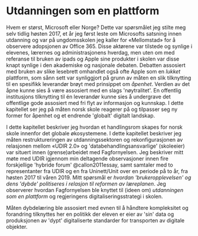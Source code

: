 
# Utdanningen som en plattform

Hvem er størst, Microsoft eller Norge? Dette var spørsmålet jeg stilte meg selv tidlig høsten 2017, et år jeg først leste om Microsofts satsning innen utdanning og var på ungdomsskolen jeg kaller for «Mellomstad» for å observere adopsjonen av Office 365. Disse aktørene var tilstede og synlige i elevenes, lærernes og administrasjonens hverdag, men uten om med referanse til bruken av ipads og Apple sine produkter i skolen var disse knapt synlige i den akademiske og nasjonale debaten. Debatten assosiert med bruken av slike lesebrett omhandlet også ofte Apple som en *lukket* plattform, som sånn sett var synliggjort på grunn av måten en slik tilknytting til en spesifikk leverandør brøyt med prinsippet om *åpenhet*. Verdien av det åpne kunne sies å være assosiert med en slags 'nøytralitet'. En offentlig institusjons tilknytting til én leverandør kunne sies å undergrave det offentlige gode assosiert med fri flyt av informasjon og kunnskap. I dette kapitellet ser jeg på måten norsk skole reagerer på og tilpasser seg ny former for åpenhet og et endrende 'globalt' digitalt landskap.

I dette kapitellet beskriver jeg hvordan et handlingsrom skapes for norsk skole innenfor det globale økosystemene. I dette kapitellet beskriver jeg måten restruktureringen av utdanningssektoren og rekonfigurasjonen av relasjonen mellom «UDIR 2.0» og 'databehandlingsansvarlige' (skoleeier) var situert innen (grense)arbeidet med Fagfornyelsen. Jeg beskriver mitt møte med UDIR igjennom min deltagende observasjoner innen fire forskjellige 'hybride forum' @callon2011essay, samt samtaler med to representanter fra UDIR og en fra Uninett/Unit over en periode på to år, fra høsten 2017 til våren 2019. Mitt spørsmål er *hvordan 'brukeropplevelsen' og dens 'dybde' politiseres i relasjon til reformen av læreplanen*. Jeg observerer hvordan Fagfornyelsen ble knyttet til (ideen om) *utdanningen som en plattform* og regjeringens digitaliseringsstrategi i skolen.

Måten dybdelæring ble assosiert med evnen til å håndtere kompleksitet og forandring tilknyttes her en politikk der eleven er eier av 'sin' data og produksjonen av 'dypt' digitaliserte standarder for transporten av digitale objekter.
